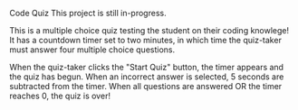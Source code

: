 Code Quiz
This project is still in-progress.

This is a multiple choice quiz testing the student on their coding knowlege! It has a countdown timer set to two minutes, in which time the quiz-taker must answer four multiple choice questions.

When the quiz-taker clicks the "Start Quiz" button, the timer appears and the quiz has begun. When an incorrect answer is selected, 5 seconds are subtracted from the timer. When all questions are answered OR the timer reaches 0, the quiz is over!
